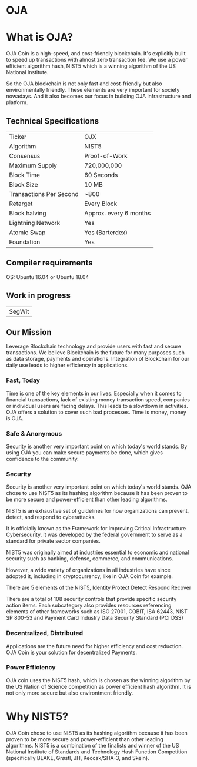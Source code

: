 # OJA

 

# What is OJA?
OJA Coin  is a high-speed, and cost-friendly blockchain. It's explicitly built to speed up transactions with almost zero transaction fee. We use a power efficient algorithm hash, NIST5 which is a winning algorithm of the US National Institute.
 
So the OJA blockchain is not only fast and cost-friendly but also environmentally friendly. These elements are very important for society nowadays. And it also becomes our focus in building OJA infrastructure and platform.


<a name="specifications"></a>
## Technical Specifications
<table>
<tr> <td>Ticker</td><td>OJX</td></tr>
<tr> <td>Algorithm</td><td>NIST5</td></tr>
<tr> <td>Consensus</td><td>Proof-of-Work</td></tr>
<tr> <td>Maximum Supply</td><td>720,000,000 </td></tr>
<tr> <td>Block Time</td><td>60 Seconds</td></tr>
<tr> <td>Block Size</td><td>10 MB</td></tr>
<tr> <td>Transactions Per Second</td><td>~800</td></tr>
<tr> <td>Retarget</td><td>Every Block</td></tr>
<tr> <td>Block halving</td><td>Approx. every 6 months</td></tr>
<tr> <td>Lightning Network</td><td>Yes</td></tr>
<tr> <td>Atomic Swap</td><td>Yes (Barterdex)</td></tr>
<tr> <td>Foundation</td><td>Yes</td></tr>
</table>

## Compiler requirements

OS: Ubuntu 16.04 or Ubuntu 18.04
 
## Work in progress
<table>
<tr> <td>SegWit</td></tr>
</table>




## Our Mission
Leverage Blockchain technology and provide users with fast and secure transactions.
We believe Blockchain is the future for many purposes such as data storage, payments and operations. Integration of Blockchain for our daily use leads to higher efficiency in applications.

### Fast, Today
Time is one of the key elements in our lives. Especially when it comes to financial transactions, lack of existing money transaction speed, companies or individual users are facing delays. This leads to a slowdown in activities. OJA offers a solution to cover such bad processes. Time is money, money is OJA.

### Safe & Anonymous
Security is another very important point on which today's world stands. By using OJA you can make secure payments be done, which gives confidence to the community.

### Security
Security is another very important point on which today's world stands. OJA chose to use NIST5 as its hashing algorithm because it has been proven to be more secure and power-efficient than other leading algorithms.

NIST5 is an exhaustive set of guidelines for how organizations can prevent, detect, and respond to cyberattacks. 

It is officially known as the Framework for Improving Critical Infrastructure Cybersecurity, it was developed by the federal government to serve as a standard for private sector companies.

NIST5 was originally aimed at industries essential to economic and national security such as banking, defense, commerce, and communications.

However, a wide variety of organizations in all industries have since adopted it, including in cryptocurrency, like in OJA Coin for example.

There are 5 elements of the NIST5,
Identity
Protect
Detect
Respond
Recover

There are a total of 108 security controls that provide specific security action items. Each subcategory also provides resources referencing elements of other frameworks such as ISO 27001, COBIT, ISA 62443, NIST SP 800-53 and Payment Card Industry Data Security Standard (PCI DSS)


### Decentralized, Distributed
Applications are the future need for higher efficiency and cost reduction. OJA Coin is your solution for decentralized Payments.

### Power Efficiency
OJA coin uses the NIST5 hash, which is chosen as the winning algorithm by the US Nation of Science competition as power efficient hash algorithm. It is not only more secure but also environtment friendly.


# Why NIST5?
OJA Coin chose to use NIST5 as its hashing algorithm because it has been proven to be more secure and power-efficient than other leading algorithms. NIST5 is a combination of the finalists and winner of the US National Institute of Standards and Technology Hash Function Competition (specifically BLAKE, Grøstl, JH, Keccak/SHA-3, and Skein).
